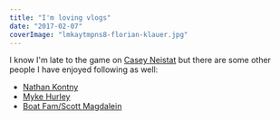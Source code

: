 ```yaml
---
title: "I'm loving vlogs"
date: "2017-02-07"
coverImage: "lmkaytmpns8-florian-klauer.jpg"
---
```


I know I'm late to the game on [Casey Neistat](https://www.youtube.com/user/caseyneistat) but there are some other people I have enjoyed following as well:

- [Nathan Kontny](https://www.youtube.com/channel/UCkoJLANojCUUCsitmf8a3ug)
- [Myke Hurley](https://www.youtube.com/user/Mykehurley)
- [Boat Fam/Scott Magdalein](https://www.youtube.com/boatfamcaptain)
